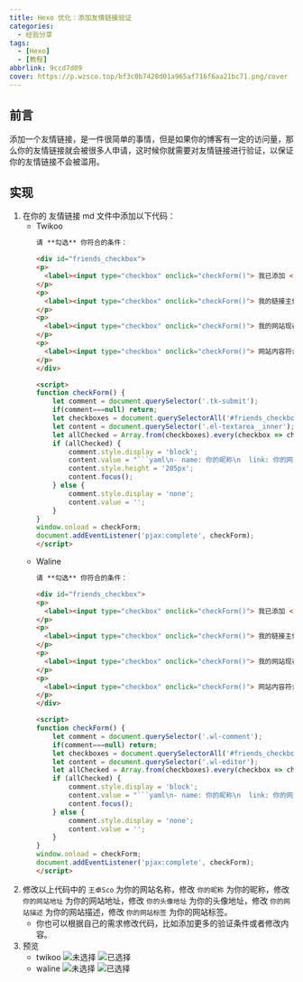 ```yaml
---
title: Hexo 优化：添加友情链接验证
categories:
  - 经验分享
tags:
  - [Hexo]
  - [教程]
abbrlink: 9ccd7d09
cover: https://p.wzsco.top/bf3c0b7428d01a965af716f6aa21bc71.png/cover
---
```


## 前言

添加一个友情链接，是一件很简单的事情，但是如果你的博客有一定的访问量，那么你的友情链接就会被很多人申请，这时候你就需要对友情链接进行验证，以保证你的友情链接不会被滥用。

## 实现

1. 在你的 友情链接 md 文件中添加以下代码：
   * Twikoo
        ```markdown
        请 **勾选** 你符合的条件：
        
        <div id="friends_checkbox">
        <p>
          <label><input type="checkbox" onclick="checkForm()"> 我已添加 <b>王卓Sco</b> 博客的友情链接</label>
        </p>
        <p>
          <label><input type="checkbox" onclick="checkForm()"> 我的链接主体为 <b>个人</b>，网站类型为<b>博客</b></label>
        </p>
        <p>
          <label><input type="checkbox" onclick="checkForm()"> 我的网站现在可以在中国大陆区域正常访问</label>
        </p>
        <p>
          <label><input type="checkbox" onclick="checkForm()"> 网站内容符合中国大陆法律法规</label>
        </p>
        </div>
        
        <script>
        function checkForm() {
            let comment = document.querySelector('.tk-submit');
            if(comment===null) return;
            let checkboxes = document.querySelectorAll('#friends_checkbox input[type="checkbox"]');
            let content = document.querySelector('.el-textarea__inner');
            let allChecked = Array.from(checkboxes).every(checkbox => checkbox.checked);
            if (allChecked) {
                comment.style.display = 'block';
                content.value = "```yaml\n- name: 你的昵称\n  link: 你的网站地址\n  avatar: 你的头像地址\n  descr: 你的网站描述\n  tag: 你的网站标签\n```";
                content.style.height = '205px';
                content.focus();
            } else {
                comment.style.display = 'none';
                content.value = '';
            }
        }
        window.onload = checkForm;
        document.addEventListener('pjax:complete', checkForm);
        </script>
        ```
   * Waline
        ```markdown
        请 **勾选** 你符合的条件：
        
        <div id="friends_checkbox">
        <p>
          <label><input type="checkbox" onclick="checkForm()"> 我已添加 <b>王卓Sco</b> 博客的友情链接</label>
        </p>
        <p>
          <label><input type="checkbox" onclick="checkForm()"> 我的链接主体为 <b>个人</b>，网站类型为<b>博客</b></label>
        </p>
        <p>
          <label><input type="checkbox" onclick="checkForm()"> 我的网站现在可以在中国大陆区域正常访问</label>
        </p>
        <p>
          <label><input type="checkbox" onclick="checkForm()"> 网站内容符合中国大陆法律法规</label>
        </p>
        </div>
        
        <script>
        function checkForm() {
            let comment = document.querySelector('.wl-comment');
            if(comment===null) return;
            let checkboxes = document.querySelectorAll('#friends_checkbox input[type="checkbox"]');
            let content = document.querySelector('.wl-editor');
            let allChecked = Array.from(checkboxes).every(checkbox => checkbox.checked);
            if (allChecked) {
                comment.style.display = 'block';
                content.value = "```yaml\n- name: 你的昵称\n  link: 你的网站地址\n  avatar: 你的头像地址\n  descr: 你的网站描述\n  tag: 你的网站标签\n```";
                content.focus();
            } else {
                comment.style.display = 'none';
                content.value = '';
            }
        }
        window.onload = checkForm;
        document.addEventListener('pjax:complete', checkForm);
        </script>
        ```
2. 修改以上代码中的 `王卓Sco` 为你的网站名称，修改 `你的昵称` 为你的昵称，修改 `你的网站地址` 为你的网站地址，修改 `你的头像地址` 为你的头像地址，修改 `你的网站描述` 为你的网站描述，修改 `你的网站标签` 为你的网站标签。
   - 你也可以根据自己的需求修改代码，比如添加更多的验证条件或者修改内容。
3. 预览
    * twikoo
        ![未选择](https://p.wzsco.top/e442047cce47d0d724d8f747aec56048.png/blogimg)
        ![已选择](https://p.wzsco.top/e40926b68955b709de33d51419987bc6.png/blogimg)
    * waline
        ![未选择](https://p.wzsco.top/c6c79671fb3a8c1288c7c40b2cabca8f.png/blogimg)
        ![已选择](https://p.wzsco.top/48e0e84f6187d46e9847c980e968c5a1.png/blogimg)